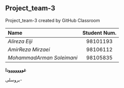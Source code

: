 ## Project_team-3
Project_team-3 created by GitHub Classroom


|Name       |Student Num. |
|:----------|:-----------:|
|*Alireza Eiji*|98101193|
|*AmirReza Mirzaei*|98106112|
|*MohammadArman Soleimani*|98105835|

**غووووووودا**

بروسلی-